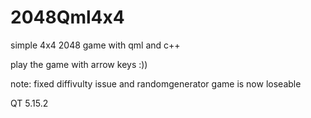 # 2048Qml4x4
simple 4x4 2048 game with qml and c++

play the game with arrow keys :))

note:
fixed diffivulty issue and randomgenerator
game is now loseable


QT 5.15.2

